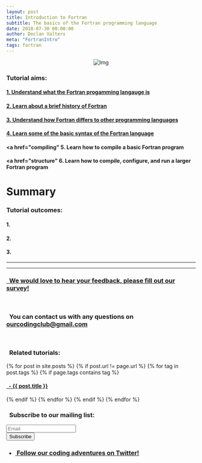 ```yaml
---
layout: post
title: Introduction to Fortran
subtitle: The basics of the Fortran programming language
date: 2018-07-30 00:00:00
author: Declan Valters
meta: "FortranIntro"
tags: fortran
---
```


<div class="block">
  <center><img src="{{ site.baseurl }}/img/tutheader_fortran.png" alt="Img"></center>
</div>

### Tutorial aims:

#### <a href="#understanding"> 1. Understand what the Fortran progamming langauge is</a>

#### <a href="#history"> 2. Learn about a brief history of Fortran</a>

#### <a href="#feeling"> 3. Understand how Fortran differs to other programming languages</a>

#### <a href="basics"> 4. Learn some of the basic syntax of the Fortran language</a>

#### <a href="compiling" 5. Learn how to compile a basic Fortran program</a>

#### <a href="structure" 6. Learn how to compile, configure, and run a larger Fortran program</a>

<a name="understanding"></a>

<a name="history"></a>

<a name="feeling"></a>

<a name="basics"></a>

<a name="compiling"></a>

<a name="structure"></a>


# Summary

### Tutorial outcomes:

#### 1.

#### 2.

#### 3.


<hr>
<hr>

<h3><a href="https://www.surveymonkey.co.uk/r/WVL5GXB" target="_blank">&nbsp; We would love to hear your feedback, please fill out our survey!</a></h3>
<br>
<h3>&nbsp; You can contact us with any questions on <a href="mailto:ourcodingclub@gmail.com?Subject=Tutorial%20question" target = "_top">ourcodingclub@gmail.com</a></h3>
<br>
<h3>&nbsp; Related tutorials:</h3>
{% for post in site.posts %}
	{% if post.url != page.url %}
  		{% for tag in post.tags %}
    			{% if page.tags contains tag %}
<h4><a style="margin:0 padding:0" href="{{ post.url }}">&nbsp; - {{ post.title }}</a></h4>
  			{% endif %}
		{% endfor %}
	{% endif %}
{% endfor %}
<br>
<h3>&nbsp; Subscribe to our mailing list:</h3>
<div class="container">
	<div class="block">
        <!-- subscribe form start -->
		<div class="form-group">
			<form action="https://getsimpleform.com/messages?form_api_token=de1ba2f2f947822946fb6e835437ec78" method="post">
			<div class="form-group">
				<input type='text' class="form-control" name='Email' placeholder="Email" required/>
			</div>
			<div>
                        	<button class="btn btn-default" type='submit'>Subscribe</button>
                    	</div>
                	</form>
		</div>
	</div>
</div>

<ul class="social-icons">
	<li>
		<h3>
			<a href="https://twitter.com/our_codingclub" target="_blank">&nbsp;Follow our coding adventures on Twitter! <i class="fa fa-twitter"></i></a>
		</h3>
	</li>
</ul>


